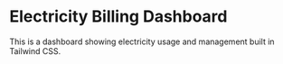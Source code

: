 # Electricity Billing Dashboard

This is a dashboard showing electricity usage and management built in Tailwind CSS.